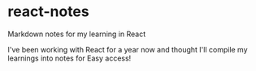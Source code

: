 # react-notes
Markdown notes for my learning in React

I've been working with React for a year now and thought I'll compile my learnings into notes for Easy access!